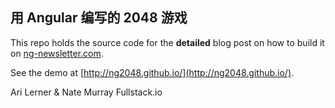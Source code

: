 ## 用 Angular 编写的 2048 游戏

This repo holds the source code for the **detailed** blog post on how to build it on [ng-newsletter.com](http://www.ng-newsletter.com). 

See the demo at [http://ng2048.github.io/](http://ng2048.github.io/).

Ari Lerner & Nate Murray
Fullstack.io
